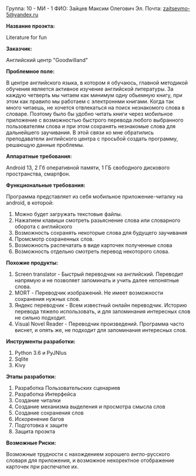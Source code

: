 Группа: 10 - МИ - 1
ФИО: Зайцев Максим Олегович
Эл. Почта: zaitsevmo-5@yandex.ru


**Название проэкта:**

Literature for fun


**Заказчик:**

Английский центр "Goodwilland"


**Проблемное поле:**

В центре английского языка, в котором я обучаюсь, главной методикой обучения является активное изучение английской литературы. За каждую четверть мы читаем как минимум одну обьемную книгу, при этом как правило мы работаем с электроннми книгами.
Когда так много читаешь, не хочется отвлекаться на поиск незнакомого слова в словаре. Поэтому было бы удобно читать книги через мобильное приложение с возможностью быстрого перевода любого выбранного пользователям слова и при этом сохранять незнакомые слова для дальнейшего заучивания. 
В этой связи ко мне обратились преподаватели английского центра с просьбой создать программу, решающую данные проблемы.

**Аппаратные требования:**

Android 13, 2 Гб оперативной памяти, 1 ГБ свободного дискового пространства, смартфон.

**Функциональные требования:**

Программа представляет из себя мобильное приложение-читалку на android, в которой:
1) Можно будет загружать текстовые файлы.
2) Нажатием клавиши смотреть разьяснение слова или словарного оборота с английского
3) Возможность сохранять некоторые слова для будущего заучивания
4) Промсмотр сохраненных слов.
5) Возможность распечатать в виде карточек полученные слова
6) Возможность отдельно смотреть перевод некоторого слова.


**Похожие продукты:**

1) Screen translator - Быстрый переводчик на английский. Переводит напрямую и не позволяет запоминать и учить далее непонятные слова.
2) MORT - Переводчик изображений. Не имеет возможности сохранения нужных слов.
3) Яндекс переводчик - Всем известный онлайн переводчик. Историю перевода тяжело использовать, и для запоминания интересных слов не сильно подходит.
4) Visual Novel Reader - Переводчик произведений. Программа часто виснет, и опять же, не подходит для запоминания интересных слов.


**Инструменты разработки:**

1) Python 3.6 и PyJNIus
2) Sqlite
3) Kivy


**Этапы разработки:**
1) Разработка Пользовательских сценариев
2) Разработка Интерфейса
3) Создание читалки
4) Создание механизма выделения и просмотра смысла слов
5) Создание сохранения слов
6) Искоренение багов
7) Подготовка к защите
8) Защита проэкта


**Возможные Риски:**

Возможные трудности с нахождением хорошего англо-русского словаря для приложения, и возможное некоректное отображение карточек при распечатке их.
